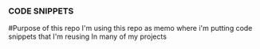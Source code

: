 ### CODE SNIPPETS

#Purpose of this repo
I'm using this repo as memo where i'm putting code snippets that I'm reusing In many of my projects
